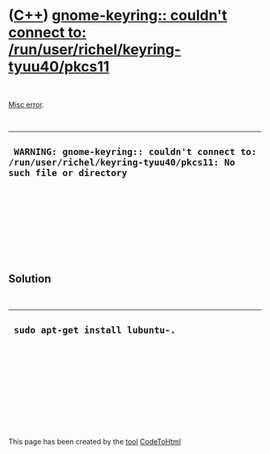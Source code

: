 
 

 

 

 

 

([C++](Cpp.md)) [gnome-keyring:: couldn't connect to: /run/user/richel/keyring-tyuu40/pkcs11](CppMiscErrorGnome-keyringCouldNotConnectToPkcs11.md)
====================================================================================================================================================

 

[Misc error](CppMiscError.md).

 

  --------------------------------------------------------------------------------------------------------------------
  ` WARNING: gnome-keyring:: couldn't connect to: /run/user/richel/keyring-tyuu40/pkcs11: No such file or directory`
  --------------------------------------------------------------------------------------------------------------------

 

 

 

 

 

Solution
--------

 

  -----------------------------------
  ` sudo apt-get install lubuntu-.`
  -----------------------------------

 

 

 

 

 

 

This page has been created by the [tool](Tools.md)
[CodeToHtml](ToolCodeToHtml.md)
